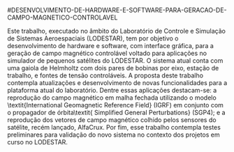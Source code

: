 #DESENVOLVIMENTO-DE-HARDWARE-E-SOFTWARE-PARA-GERACAO-DE-CAMPO-MAGNETICO-CONTROLAVEL

Este trabalho, executado no âmbito do Laboratório de Controle e Simulação de Sistemas Aeroespaciais (LODESTAR), tem por objetivo o desenvolvimento de hardware e software, com interface gráfica, para a geração de campo magnético controlável voltado para aplicações no simulador de pequenos satélites do LODESTAR. O sistema atual conta com uma gaiola de Helmholtz com dois pares de bobinas por eixo, estação de trabalho, e fontes de tensão controláveis. A proposta deste trabalho contempla atualizações e desenvolvimento de novas funcionalidades para a plataforma atual do laboratório. Dentre essas aplicações destacam-se: a reprodução do campo magnético em malha fechada utilizando o modelo \textit{International Geomagnetic Reference Field} (IGRF) em conjunto com o propagador de órbita\textit{ Simplified General Perturbations} (SGP4); e a reprodução dos vetores de campo magnético colhido pelos sensores do satélite, recém lançado, AlfaCrux. Por fim, esse trabalho contempla testes preliminares para validação do novo sistema no contexto dos projetos em curso no LODESTAR.
